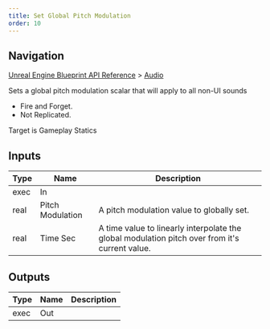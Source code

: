 ```yaml
---
title: Set Global Pitch Modulation
order: 10
---
```

## Navigation

[Unreal Engine Blueprint API Reference](https://dev.epicgames.com/documentation/en-us/unreal-engine/BlueprintAPI) > [Audio](https://dev.epicgames.com/documentation/en-us/unreal-engine/BlueprintAPI/Audio)

Sets a global pitch modulation scalar that will apply to all non-UI sounds

- Fire and Forget.
- Not Replicated.

Target is Gameplay Statics

## Inputs

| Type | Name | Description |
| --- | --- | --- |
| exec | In |  |
| real | Pitch Modulation | A pitch modulation value to globally set. |
| real | Time Sec | A time value to linearly interpolate the global modulation pitch over from it's current value. |

## Outputs

| Type | Name | Description |
| --- | --- | --- |
| exec | Out |  |

